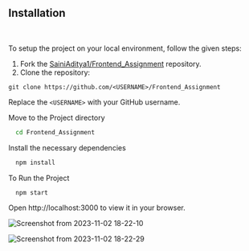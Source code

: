 
 ##  Installation
<br>

To setup the project on your local environment, follow the given steps:

1. Fork the [SainiAditya1/Frontend_Assignment](https://github.com/SainiAditya1/Frontend_Assignment) repository.
2. Clone the repository:
```
git clone https://github.com/<USERNAME>/Frontend_Assignment

```

  Replace the `<USERNAME>` with your GitHub username. 

Move to the Project directory

```bash
  cd Frontend_Assignment
```

Install the necessary dependencies

```bash
  npm install
```

To Run the Project

```bash
  npm start
```

Open http://localhost:3000 to view it in your browser.

![Screenshot from 2023-11-02 18-22-10](https://github.com/SainiAditya1/Frontend_Assignment/assets/114948505/be56654f-05a7-4e8e-9519-a9a6a346b4b3)

![Screenshot from 2023-11-02 18-22-29](https://github.com/SainiAditya1/Frontend_Assignment/assets/114948505/d6ff7b81-4762-4d01-82c4-f3aa55438d73)




